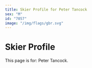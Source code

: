 ```yaml
---
title: Skier Profile for Peter Tancock
sex: "M"
id: "7057"
image: "/img/flags/gbr.svg" 
---
```


# Skier Profile

This page is for: Peter Tancock.
    